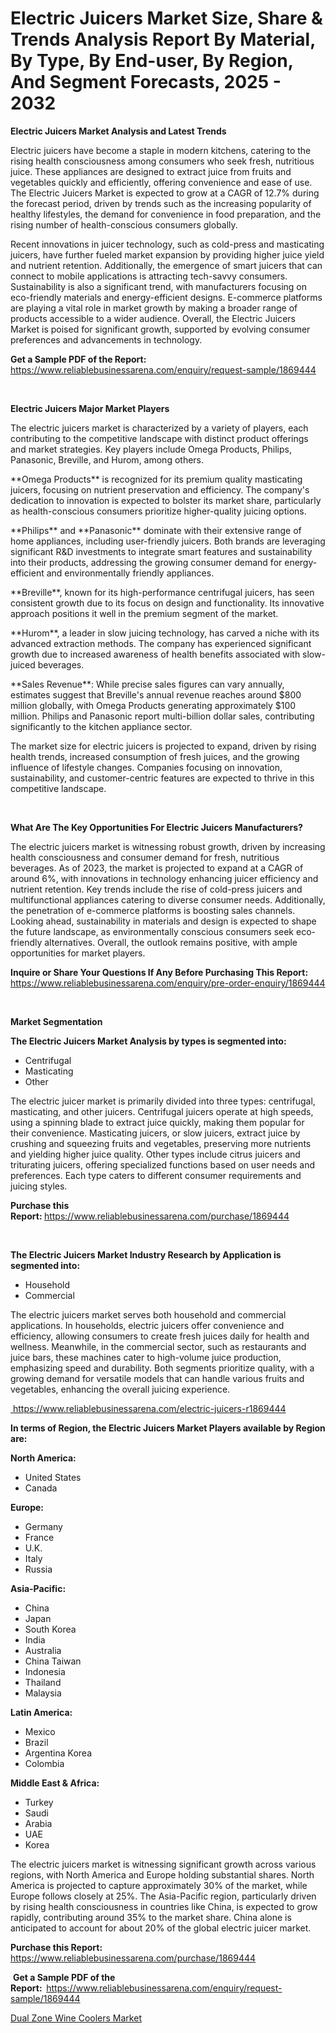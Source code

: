 <p><h1>Electric Juicers Market Size, Share & Trends Analysis Report By Material, By Type, By End-user, By Region, And Segment Forecasts, 2025 - 2032</h1></p><p><strong>Electric Juicers Market Analysis and Latest Trends</strong></p>
<p><p>Electric juicers have become a staple in modern kitchens, catering to the rising health consciousness among consumers who seek fresh, nutritious juice. These appliances are designed to extract juice from fruits and vegetables quickly and efficiently, offering convenience and ease of use. The Electric Juicers Market is expected to grow at a CAGR of 12.7% during the forecast period, driven by trends such as the increasing popularity of healthy lifestyles, the demand for convenience in food preparation, and the rising number of health-conscious consumers globally.</p><p>Recent innovations in juicer technology, such as cold-press and masticating juicers, have further fueled market expansion by providing higher juice yield and nutrient retention. Additionally, the emergence of smart juicers that can connect to mobile applications is attracting tech-savvy consumers. Sustainability is also a significant trend, with manufacturers focusing on eco-friendly materials and energy-efficient designs. E-commerce platforms are playing a vital role in market growth by making a broader range of products accessible to a wider audience. Overall, the Electric Juicers Market is poised for significant growth, supported by evolving consumer preferences and advancements in technology.</p></p>
<p><strong>Get a Sample PDF of the Report:&nbsp;</strong> <a href="https://www.reliablebusinessarena.com/enquiry/request-sample/1869444?utm_campaign=3272&utm_medium=2&utm_source=Github&utm_content=ia&utm_term=04042025&utm_id=electric-juicers">https://www.reliablebusinessarena.com/enquiry/request-sample/1869444</a></p>
<p>&nbsp;</p>
<p><strong>Electric Juicers Major Market Players</strong></p>
<p><p>The electric juicers market is characterized by a variety of players, each contributing to the competitive landscape with distinct product offerings and market strategies. Key players include Omega Products, Philips, Panasonic, Breville, and Hurom, among others. </p><p>**Omega Products** is recognized for its premium quality masticating juicers, focusing on nutrient preservation and efficiency. The company's dedication to innovation is expected to bolster its market share, particularly as health-conscious consumers prioritize higher-quality juicing options. </p><p>**Philips** and **Panasonic** dominate with their extensive range of home appliances, including user-friendly juicers. Both brands are leveraging significant R&D investments to integrate smart features and sustainability into their products, addressing the growing consumer demand for energy-efficient and environmentally friendly appliances.</p><p>**Breville**, known for its high-performance centrifugal juicers, has seen consistent growth due to its focus on design and functionality. Its innovative approach positions it well in the premium segment of the market.</p><p>**Hurom**, a leader in slow juicing technology, has carved a niche with its advanced extraction methods. The company has experienced significant growth due to increased awareness of health benefits associated with slow-juiced beverages.</p><p>**Sales Revenue**: While precise sales figures can vary annually, estimates suggest that Breville's annual revenue reaches around $800 million globally, with Omega Products generating approximately $100 million. Philips and Panasonic report multi-billion dollar sales, contributing significantly to the kitchen appliance sector.</p><p>The market size for electric juicers is projected to expand, driven by rising health trends, increased consumption of fresh juices, and the growing influence of lifestyle changes. Companies focusing on innovation, sustainability, and customer-centric features are expected to thrive in this competitive landscape.</p></p>
<p>&nbsp;</p>
<p><strong>What Are The Key Opportunities For Electric Juicers Manufacturers?</strong></p>
<p><p>The electric juicers market is witnessing robust growth, driven by increasing health consciousness and consumer demand for fresh, nutritious beverages. As of 2023, the market is projected to expand at a CAGR of around 6%, with innovations in technology enhancing juicer efficiency and nutrient retention. Key trends include the rise of cold-press juicers and multifunctional appliances catering to diverse consumer needs. Additionally, the penetration of e-commerce platforms is boosting sales channels. Looking ahead, sustainability in materials and design is expected to shape the future landscape, as environmentally conscious consumers seek eco-friendly alternatives. Overall, the outlook remains positive, with ample opportunities for market players.</p></p>
<p><strong>Inquire or Share Your Questions If Any Before Purchasing This Report:</strong> <a href="https://www.reliablebusinessarena.com/enquiry/pre-order-enquiry/1869444?utm_campaign=3272&utm_medium=2&utm_source=Github&utm_content=ia&utm_term=04042025&utm_id=electric-juicers">https://www.reliablebusinessarena.com/enquiry/pre-order-enquiry/1869444</a></p>
<p>&nbsp;</p>
<p><strong>Market Segmentation</strong></p>
<p><strong>The Electric Juicers Market Analysis by types is segmented into:</strong></p>
<p><ul><li>Centrifugal</li><li>Masticating</li><li>Other</li></ul></p>
<p><p>The electric juicer market is primarily divided into three types: centrifugal, masticating, and other juicers. Centrifugal juicers operate at high speeds, using a spinning blade to extract juice quickly, making them popular for their convenience. Masticating juicers, or slow juicers, extract juice by crushing and squeezing fruits and vegetables, preserving more nutrients and yielding higher juice quality. Other types include citrus juicers and triturating juicers, offering specialized functions based on user needs and preferences. Each type caters to different consumer requirements and juicing styles.</p></p>
<p><strong>Purchase this Report:&nbsp;</strong><a href="https://www.reliablebusinessarena.com/purchase/1869444?utm_campaign=3272&utm_medium=2&utm_source=Github&utm_content=ia&utm_term=04042025&utm_id=electric-juicers">https://www.reliablebusinessarena.com/purchase/1869444</a></p>
<p>&nbsp;</p>
<p><strong>The Electric Juicers Market Industry Research by Application is segmented into:</strong></p>
<p><ul><li>Household</li><li>Commercial</li></ul></p>
<p><p>The electric juicers market serves both household and commercial applications. In households, electric juicers offer convenience and efficiency, allowing consumers to create fresh juices daily for health and wellness. Meanwhile, in the commercial sector, such as restaurants and juice bars, these machines cater to high-volume juice production, emphasizing speed and durability. Both segments prioritize quality, with a growing demand for versatile models that can handle various fruits and vegetables, enhancing the overall juicing experience.</p></p>
<p><a href="https://www.reliablebusinessarena.com/electric-juicers-r1869444?utm_campaign=3272&utm_medium=2&utm_source=Github&utm_content=ia&utm_term=04042025&utm_id=electric-juicers">&nbsp;https://www.reliablebusinessarena.com/electric-juicers-r1869444</a></p>
<p><strong>In terms of Region, the Electric Juicers Market Players available by Region are:</strong></p>
<p>
    <p> <strong> North America: </strong>
        <ul>
            <li>United States</li>
            <li>Canada</li>
        </ul>
        </p> 
    <p> <strong> Europe: </strong>
        <ul>
            <li>Germany</li>
            <li>France</li>
            <li>U.K.</li>
            <li>Italy</li>
            <li>Russia</li>
        </ul>
        </p> 
    <p> <strong> Asia-Pacific: </strong>
        <ul>
            <li>China</li>
            <li>Japan</li>
            <li>South Korea</li>
            <li>India</li>
            <li>Australia</li>
            <li>China Taiwan</li>
            <li>Indonesia</li>
            <li>Thailand</li>
            <li>Malaysia</li>
        </ul>
        </p> 
    <p> <strong> Latin America: </strong>
        <ul>
            <li>Mexico</li>
            <li>Brazil</li>
            <li>Argentina Korea</li>
            <li>Colombia</li>
        </ul>
        </p> 
    <p> <strong> Middle East & Africa: </strong>
        <ul>
            <li>Turkey</li>
            <li>Saudi</li>
            <li>Arabia</li>
            <li>UAE</li>
            <li>Korea</li>
        </ul>
    </p>
    </p>
<p><p>The electric juicers market is witnessing significant growth across various regions, with North America and Europe holding substantial shares. North America is projected to capture approximately 30% of the market, while Europe follows closely at 25%. The Asia-Pacific region, particularly driven by rising health consciousness in countries like China, is expected to grow rapidly, contributing around 35% to the market share. China alone is anticipated to account for about 20% of the global electric juicer market.</p></p>
<p><strong>Purchase this Report: </strong><a href="https://www.reliablebusinessarena.com/purchase/1869444?utm_campaign=3272&utm_medium=2&utm_source=Github&utm_content=ia&utm_term=04042025&utm_id=electric-juicers">https://www.reliablebusinessarena.com/purchase/1869444</a></p>
<p>&nbsp;<strong>Get a Sample PDF of the Report:&nbsp;&nbsp;</strong><a href="https://www.reliablebusinessarena.com/enquiry/request-sample/1869444?utm_campaign=3272&utm_medium=2&utm_source=Github&utm_content=ia&utm_term=04042025&utm_id=electric-juicers">https://www.reliablebusinessarena.com/enquiry/request-sample/1869444</a></p>
<p><strong></strong></p>
<p><p><a href="https://github.com/bedelibekwe58/Market-Research-Report-List-1/blob/main/dual-zone-wine-coolers-market.md?utm_campaign=3272&utm_medium=2&utm_source=Github&utm_content=ia&utm_term=04042025&utm_id=electric-juicers">Dual Zone Wine Coolers Market</a></p></p>